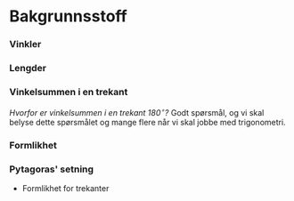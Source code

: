 # Bakgrunnsstoff

### Vinkler

### Lengder


### Vinkelsummen i en trekant

*Hvorfor er vinkelsummen i en trekant $180^\circ$?* Godt spørsmål, og vi skal belyse dette spørsmålet og mange flere når vi skal jobbe med trigonometri. 

### Formlikhet

### Pytagoras' setning

* Formlikhet for trekanter